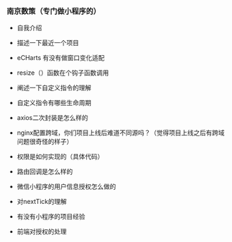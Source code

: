 ### 南京数策（专门做小程序的）

* 自我介绍

* 描述一下最近一个项目

* eCHarts 有没有做窗口变化适配

* resize（）函数在个钩子函数调用

* 阐述一下自定义指令的理解

* 自定义指令有哪些生命周期

* axios二次封装是怎么样的

* nginx配置跨域，你们项目上线后难道不同源吗？（觉得项目上线之后有跨域问题很奇怪的样子）

* 权限是如何实现的（具体代码）

* 路由回调是怎么样的

* 微信小程序的用户信息授权怎么做的

* 对nextTick的理解

* 有没有小程序的项目经验

* 前端对授权的处理

  